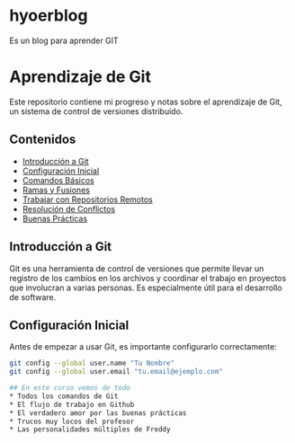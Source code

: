 # hyoerblog
Es un blog para aprender GIT
# Aprendizaje de Git

Este repositorio contiene mi progreso y notas sobre el aprendizaje de Git, un sistema de control de versiones distribuido.

## Contenidos

- [Introducción a Git](#introducción-a-git)
- [Configuración Inicial](#configuración-inicial)
- [Comandos Básicos](#comandos-básicos)
- [Ramas y Fusiones](#ramas-y-fusiones)
- [Trabajar con Repositorios Remotos](#trabajar-con-repositorios-remotos)
- [Resolución de Conflictos](#resolución-de-conflictos)
- [Buenas Prácticas](#buenas-prácticas)

## Introducción a Git

Git es una herramienta de control de versiones que permite llevar un registro de los cambios en los archivos y coordinar el trabajo en proyectos que involucran a varias personas. Es especialmente útil para el desarrollo de software.

## Configuración Inicial

Antes de empezar a usar Git, es importante configurarlo correctamente:

```sh
git config --global user.name "Tu Nombre"
git config --global user.email "tu.email@ejemplo.com"

## En este curso vemos de todo
* Todos los comandos de Git
* El flujo de trabajo en Github
* El verdadero amor por las buenas prácticas
* Trucos muy locos del profesor
* Las personalidades múltiples de Freddy